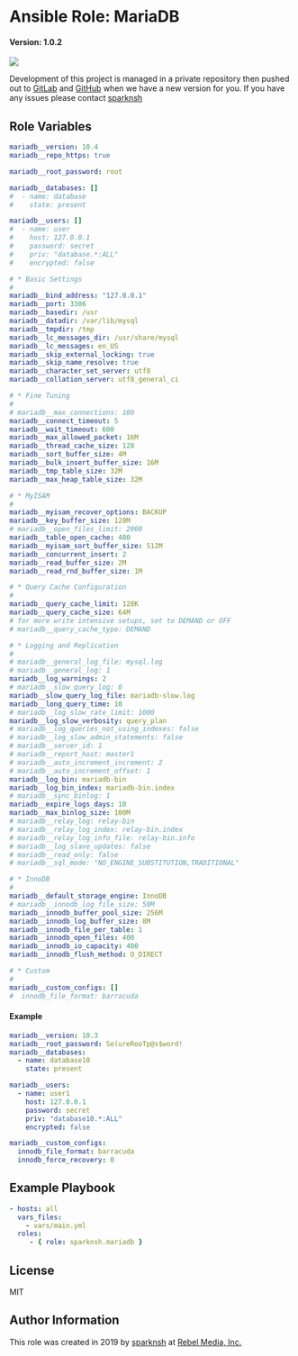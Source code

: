# Ansible Role: MariaDB

#### Version: 1.0.2

[![](https://img.shields.io/badge/role-sparknsh.mariadb-blue.svg)](https://galaxy.ansible.com/sparknsh/mariadb)

Development of this project is managed in a private repository then pushed out to [GitLab](https://gitlab.com/sparknsh/ansible-role-mariadb) and [GitHub](https://github.com/sparknsh/ansible-role-mariadb) when we have a new version for you. If you have any issues please contact [sparknsh](https://www.sparknsh.com/contact?type=issue&name=ansible-role-mariadb)

## Role Variables

```yaml
mariadb__version: 10.4
mariadb__repo_https: true

mariadb__root_password: root

mariadb__databases: []
#  - name: database
#    state: present

mariadb__users: []
#  - name: user
#    host: 127.0.0.1
#    password: secret
#    priv: "database.*:ALL"
#    encrypted: false

# * Basic Settings
#
mariadb__bind_address: "127.0.0.1"
mariadb__port: 3306
mariadb__basedir: /usr
mariadb__datadir: /var/lib/mysql
mariadb__tmpdir: /tmp
mariadb__lc_messages_dir: /usr/share/mysql
mariadb__lc_messages: en_US
mariadb__skip_external_locking: true
mariadb__skip_name_resolve: true
mariadb__character_set_server: utf8
mariadb__collation_server: utf8_general_ci

# * Fine Tuning
#
# mariadb__max_connections: 100
mariadb__connect_timeout: 5
mariadb__wait_timeout: 600
mariadb__max_allowed_packet: 16M
mariadb__thread_cache_size: 128
mariadb__sort_buffer_size: 4M
mariadb__bulk_insert_buffer_size: 16M
mariadb__tmp_table_size: 32M
mariadb__max_heap_table_size: 32M

# * MyISAM
#
mariadb__myisam_recover_options: BACKUP
mariadb__key_buffer_size: 128M
# mariadb__open_files_limit: 2000
mariadb__table_open_cache: 400
mariadb__myisam_sort_buffer_size: 512M
mariadb__concurrent_insert: 2
mariadb__read_buffer_size: 2M
mariadb__read_rnd_buffer_size: 1M

# * Query Cache Configuration
#
mariadb__query_cache_limit: 128K
mariadb__query_cache_size: 64M
# for more write intensive setups, set to DEMAND or OFF
# mariadb__query_cache_type: DEMAND

# * Logging and Replication
#
# mariadb__general_log_file: mysql.log
# mariadb__general_log: 1
mariadb__log_warnings: 2
# mariadb__slow_query_log: 0
mariadb__slow_query_log_file: mariadb-slow.log
mariadb__long_query_time: 10
# mariadb__log_slow_rate_limit: 1000
mariadb__log_slow_verbosity: query_plan
# mariadb__log_queries_not_using_indexes: false
# mariadb__log_slow_admin_statements: false
# mariadb__server_id: 1
# mariadb__report_host: master1
# mariadb__auto_increment_increment: 2
# mariadb__auto_increment_offset: 1
mariadb__log_bin: mariadb-bin
mariadb__log_bin_index: mariadb-bin.index
# mariadb__sync_binlog: 1
mariadb__expire_logs_days: 10
mariadb__max_binlog_size: 100M
# mariadb__relay_log: relay-bin
# mariadb__relay_log_index: relay-bin.index
# mariadb__relay_log_info_file: relay-bin.info
# mariadb__log_slave_updates: false
# mariadb__read_only: false
# mariadb__sql_mode: "NO_ENGINE_SUBSTITUTION,TRADITIONAL"

# * InnoDB
#
mariadb__default_storage_engine: InnoDB
# mariadb__innodb_log_file_size: 50M
mariadb__innodb_buffer_pool_size: 256M
mariadb__innodb_log_buffer_size: 8M
mariadb__innodb_file_per_table: 1
mariadb__innodb_open_files: 400
mariadb__innodb_io_capacity: 400
mariadb__innodb_flush_method: O_DIRECT

# * Custom
#
mariadb__custom_configs: []
#  innodb_file_format: barracuda
```

#### Example

```yaml
mariadb__version: 10.3
mariadb__root_password: Se(ureRooTp@s$word!
mariadb__databases:
  - name: database10
    state: present

mariadb__users:
  - name: user1
    host: 127.0.0.1
    password: secret
    priv: "database10.*:ALL"
    encrypted: false

mariadb__custom_configs:
  innodb_file_format: barracuda
  innodb_force_recovery: 0
```

## Example Playbook

```yaml
- hosts: all
  vars_files:
    - vars/main.yml
  roles:
     - { role: sparknsh.mariadb }
```

## License

MIT

## Author Information

This role was created in 2019 by [sparknsh](https://www.sparknsh.com) at [Rebel Media, Inc.](https://www.rebelmedia.io/)
